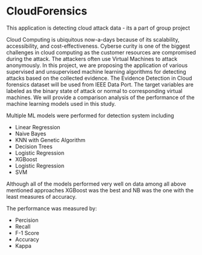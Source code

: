 # CloudForensics
This application is detecting cloud attack data - its a part of group project

Cloud Computing is ubiquitous now-a-days because of its scalability, accessibility, and cost-effectiveness. Cyberse curity is one of the biggest challenges in cloud computing as the customer resources are compromised during the attack. The attackers often use Virtual Machines to attack anonymously. In this project, we are proposing the application of various supervised and unsupervised machine learning algorithms for detecting attacks based on the collected evidence. The Evidence Detection in Cloud forensics dataset will be used from IEEE Data Port. The target variables are labeled as the binary state of attack or normal to corresponding virtual machines. We will provide a comparison analysis of the performance of the machine learning models used in this study. 

Multiple ML models were performed for detection system including 
- Linear Regression
- Naive Bayes
- KNN with Genetic Algorithm
- Decision Trees
- Logistic Regression
- XGBoost
- Logistic Regression
- SVM

Although all of the models performed very well on data among all above mentioned approaches XGBoost was the best and NB was the one with the least measures of accuracy.

The performance was measured by:
- Percision
- Recall
- F-1 Score
- Accuracy
- Kappa
